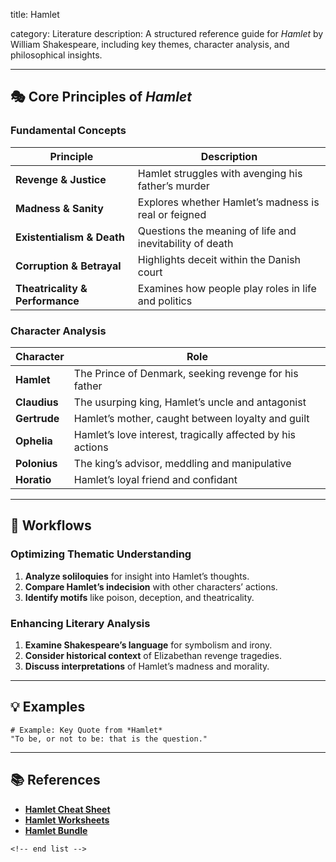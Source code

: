 title: Hamlet

category: Literature
description: A structured reference guide for *Hamlet* by William Shakespeare, including key themes, character analysis, and philosophical insights.

---

## 🎭 **Core Principles of *Hamlet***

### **Fundamental Concepts**

| Principle                             | Description                                              |
| ------------------------------------- | -------------------------------------------------------- |
| **Revenge & Justice**           | Hamlet struggles with avenging his father’s murder      |
| **Madness & Sanity**            | Explores whether Hamlet’s madness is real or feigned    |
| **Existentialism & Death**      | Questions the meaning of life and inevitability of death |
| **Corruption & Betrayal**       | Highlights deceit within the Danish court                |
| **Theatricality & Performance** | Examines how people play roles in life and politics      |

### **Character Analysis**

| Character          | Role                                                        |
| ------------------ | ----------------------------------------------------------- |
| **Hamlet**   | The Prince of Denmark, seeking revenge for his father       |
| **Claudius** | The usurping king, Hamlet’s uncle and antagonist           |
| **Gertrude** | Hamlet’s mother, caught between loyalty and guilt          |
| **Ophelia**  | Hamlet’s love interest, tragically affected by his actions |
| **Polonius** | The king’s advisor, meddling and manipulative              |
| **Horatio**  | Hamlet’s loyal friend and confidant                        |

---

## 🔄 **Workflows**

### **Optimizing Thematic Understanding**

1. **Analyze soliloquies** for insight into Hamlet’s thoughts.
2. **Compare Hamlet’s indecision** with other characters’ actions.
3. **Identify motifs** like poison, deception, and theatricality.

### **Enhancing Literary Analysis**

1. **Examine Shakespeare’s language** for symbolism and irony.
2. **Consider historical context** of Elizabethan revenge tragedies.
3. **Discuss interpretations** of Hamlet’s madness and morality.

---

## 💡 **Examples**

```plaintext
# Example: Key Quote from *Hamlet*
"To be, or not to be: that is the question."  
```

---

## 📚 **References**

- **[Hamlet Cheat Sheet](https://www.studocu.com/en-za/document/university-of-pretoria/english/hamlet-cheat-sheet/112959715)**
- **[Hamlet Worksheets](https://www.madebyteachers.com/products/shakespeare-hamlet-worksheets/)**
- **[Hamlet Bundle](https://www.teacherspayteachers.com/Product/Hamlet-Bundle-Digital-resource-5171938)**

```
<!-- end list -->
```
